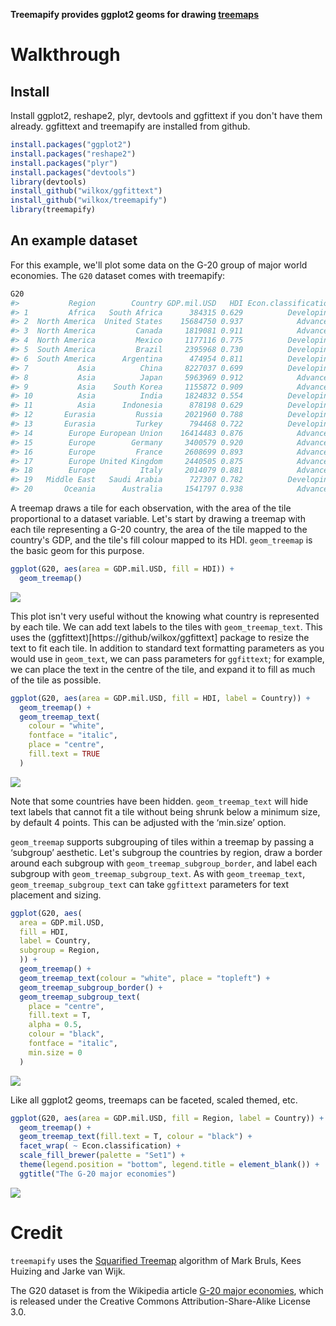 **Treemapify provides ggplot2 geoms for drawing [treemaps](http://en.wikipedia.org/wiki/Treemap)**

# Walkthrough

## Install

Install ggplot2, reshape2, plyr, devtools and ggfittext if you don't have them
already. ggfittext and treemapify are installed from github.

``` r
install.packages("ggplot2")
install.packages("reshape2")
install.packages("plyr")
install.packages("devtools")
library(devtools)
install_github("wilkox/ggfittext")
install_github("wilkox/treemapify")
library(treemapify)
```

## An example dataset

For this example, we'll plot some data on the G-20 group of major world
economies. The `G20` dataset comes with treemapify:

``` r
G20
#>           Region        Country GDP.mil.USD   HDI Econ.classification
#> 1         Africa   South Africa      384315 0.629          Developing
#> 2  North America  United States    15684750 0.937            Advanced
#> 3  North America         Canada     1819081 0.911            Advanced
#> 4  North America         Mexico     1177116 0.775          Developing
#> 5  South America         Brazil     2395968 0.730          Developing
#> 6  South America      Argentina      474954 0.811          Developing
#> 7           Asia          China     8227037 0.699          Developing
#> 8           Asia          Japan     5963969 0.912            Advanced
#> 9           Asia    South Korea     1155872 0.909            Advanced
#> 10          Asia          India     1824832 0.554          Developing
#> 11          Asia      Indonesia      878198 0.629          Developing
#> 12       Eurasia         Russia     2021960 0.788          Developing
#> 13       Eurasia         Turkey      794468 0.722          Developing
#> 14        Europe European Union    16414483 0.876            Advanced
#> 15        Europe        Germany     3400579 0.920            Advanced
#> 16        Europe         France     2608699 0.893            Advanced
#> 17        Europe United Kingdom     2440505 0.875            Advanced
#> 18        Europe          Italy     2014079 0.881            Advanced
#> 19   Middle East   Saudi Arabia      727307 0.782          Developing
#> 20       Oceania      Australia     1541797 0.938            Advanced
```

A treemap draws a tile for each observation, with the area of the tile
proportional to a dataset variable. Let's start by drawing a treemap with each
tile representing a G-20 country, the area of the tile mapped to the country's
GDP, and the tile's fill colour mapped to its HDI. `geom_treemap` is the basic
geom for this purpose.

``` r
ggplot(G20, aes(area = GDP.mil.USD, fill = HDI)) +
  geom_treemap()
```

![](examples/geom_treemap.png)

This plot isn't very useful without the knowing what country is represented by
each tile. We can add text labels to the tiles with `geom_treemap_text`. This
uses the (ggfittext)[https://github/wilkox/ggfittext] package to resize the text
to fit each tile. In addition to standard text formatting parameters as you
would use in `geom_text`, we can pass parameters for `ggfittext`; for example,
we can place the text in the centre of the tile, and expand it to fill as much
of the tile as possible.

``` r
ggplot(G20, aes(area = GDP.mil.USD, fill = HDI, label = Country)) +
  geom_treemap() +
  geom_treemap_text(
    colour = "white",
    fontface = "italic",
    place = "centre",
    fill.text = TRUE
  )
```

![](examples/geom_treemap_text.png)

Note that some countries have been hidden. `geom_treemap_text` will hide text
labels that cannot fit a tile without being shrunk below a minimum size, by
default 4 points. This can be adjusted with the ‘min.size’ option.

`geom_treemap` supports subgrouping of tiles within a treemap by passing a
‘subgroup’ aesthetic. Let's subgroup the countries by region, draw a border
around each subgroup with `geom_treemap_subgroup_border`, and label each
subgroup with `geom_treemap_subgroup_text`. As with `geom_treemap_text`,
`geom_treemap_subgroup_text` can take `ggfittext` parameters for text placement
and sizing.

``` r
ggplot(G20, aes(
  area = GDP.mil.USD,
  fill = HDI,
  label = Country,
  subgroup = Region,
  )) +
  geom_treemap() +
  geom_treemap_text(colour = "white", place = "topleft") +
  geom_treemap_subgroup_border() +
  geom_treemap_subgroup_text(
    place = "centre",
    fill.text = T,
    alpha = 0.5,
    colour = "black",
    fontface = "italic",
    min.size = 0
  )
```

![](examples/grouped.png)

Like all ggplot2 geoms, treemaps can be faceted, scaled themed, etc.

``` r
ggplot(G20, aes(area = GDP.mil.USD, fill = Region, label = Country)) +
  geom_treemap() +
  geom_treemap_text(fill.text = T, colour = "black") +
  facet_wrap( ~ Econ.classification) +
  scale_fill_brewer(palette = "Set1") +
  theme(legend.position = "bottom", legend.title = element_blank()) +
  ggtitle("The G-20 major economies")
```

![](examples/ggplot.png)

# Credit

`treemapify` uses the [Squarified Treemap](http://citeseerx.ist.psu.edu/viewdoc/summary?doi=10.1.1.36.6685) algorithm of Mark Bruls, Kees Huizing and Jarke van Wijk.

The G20 dataset is from the Wikipedia article [G-20 major economies](http://en.wikipedia.org/wiki/G-20_major_economies), which is released under the Creative Commons Attribution-Share-Alike License 3.0.
